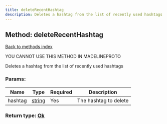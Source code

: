 ```yaml
---
title: deleteRecentHashtag
description: Deletes a hashtag from the list of recently used hashtags
---
```

## Method: deleteRecentHashtag  
[Back to methods index](index.md)


YOU CANNOT USE THIS METHOD IN MADELINEPROTO


Deletes a hashtag from the list of recently used hashtags

### Params:

| Name     |    Type       | Required | Description |
|----------|---------------|----------|-------------|
|hashtag|[string](../types/string.md) | Yes|The hashtag to delete|


### Return type: [Ok](../types/Ok.md)

